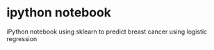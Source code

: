 # ipython notebook 


iPython notebook using sklearn to predict breast cancer using logistic regression 

